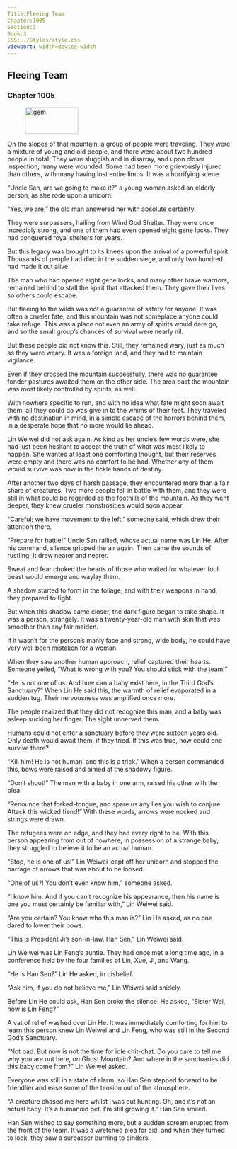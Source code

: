 ```yaml
---
Title:Fleeing Team 
Chapter:1005 
Section:3 
Book:3 
CSS:../Styles/style.css 
viewport: width=device-width
---
```

  
## Fleeing Team
### Chapter 1005
  
<figure>
	<img src="../Images/gem.gif" alt="gem" id="gem" width="120" height="60" />
</figure>
  

  
On the slopes of that mountain, a group of people were traveling. They were a mixture of young and old people, and there were about two hundred people in total. They were sluggish and in disarray, and upon closer inspection, many were wounded. Some had been more grievously injured than others, with many having lost entire limbs. It was a horrifying scene.

“Uncle San, are we going to make it?” a young woman asked an elderly person, as she rode upon a unicorn.

“Yes, we are,” the old man answered her with absolute certainty.

They were surpassers, hailing from Wind God Shelter. They were once incredibly strong, and one of them had even opened eight gene locks. They had conquered royal shelters for years.

But this legacy was brought to its knees upon the arrival of a powerful spirit. Thousands of people had died in the sudden siege, and only two hundred had made it out alive.

The man who had opened eight gene locks, and many other brave warriors, remained behind to stall the spirit that attacked them. They gave their lives so others could escape.

But fleeing to the wilds was not a guarantee of safety for anyone. It was often a crueler fate, and this mountain was not someplace anyone could take refuge. This was a place not even an army of spirits would dare go, and so the small group’s chances of survival were nearly nil.

But these people did not know this. Still, they remained wary, just as much as they were weary. It was a foreign land, and they had to maintain vigilance.

Even if they crossed the mountain successfully, there was no guarantee fonder pastures awaited them on the other side. The area past the mountain was most likely controlled by spirits, as well.

With nowhere specific to run, and with no idea what fate might soon await them, all they could do was give in to the whims of their feet. They traveled with no destination in mind, in a simple escape of the horrors behind them, in a desperate hope that no more would lie ahead.

Lin Weiwei did not ask again. As kind as her uncle’s few words were, she had just been hesitant to accept the truth of what was most likely to happen. She wanted at least one comforting thought, but their reserves were empty and there was no comfort to be had. Whether any of them would survive was now in the fickle hands of destiny.

After another two days of harsh passage, they encountered more than a fair share of creatures. Two more people fell in battle with them, and they were still in what could be regarded as the foothills of the mountain. As they went deeper, they knew crueler monstrosities would soon appear.

“Careful; we have movement to the left,” someone said, which drew their attention there.

“Prepare for battle!” Uncle San rallied, whose actual name was Lin He. After his command, silence gripped the air again. Then came the sounds of rustling. It drew nearer and nearer.

Sweat and fear choked the hearts of those who waited for whatever foul beast would emerge and waylay them.

A shadow started to form in the foliage, and with their weapons in hand, they prepared to fight.

But when this shadow came closer, the dark figure began to take shape. It was a person, strangely. It was a twenty-year-old man with skin that was smoother than any fair maiden.

If it wasn’t for the person’s manly face and strong, wide body, he could have very well been mistaken for a woman.

When they saw another human approach, relief captured their hearts. Someone yelled, “What is wrong with you? You should stick with the team!”

“He is not one of us. And how can a baby exist here, in the Third God’s Sanctuary?” When Lin He said this, the warmth of relief evaporated in a sudden tug. Their nervousness was amplified once more.

The people realized that they did not recognize this man, and a baby was asleep sucking her finger. The sight unnerved them.

Humans could not enter a sanctuary before they were sixteen years old. Only death would await them, if they tried. If this was true, how could one survive there?

“Kill him! He is not human, and this is a trick.” When a person commanded this, bows were raised and aimed at the shadowy figure.

“Don’t shoot!” The man with a baby in one arm, raised his other with the plea.

“Renounce that forked-tongue, and spare us any lies you wish to conjure. Attack this wicked fiend!” With these words, arrows were nocked and strings were drawn.

The refugees were on edge, and they had every right to be. With this person appearing from out of nowhere, in possession of a strange baby, they struggled to believe it to be an actual human.

“Stop, he is one of us!” Lin Weiwei leapt off her unicorn and stopped the barrage of arrows that was about to be loosed.

“One of us?! You don’t even know him,” someone asked.

“I know him. And if you can’t recognize his appearance, then his name is one you must certainly be familiar with,” Lin Weiwei said.

“Are you certain? You know who this man is?” Lin He asked, as no one dared to lower their bows.

“This is President Ji’s son-in-law, Han Sen,” Lin Weiwei said.

Lin Weiwei was Lin Feng’s auntie. They had once met a long time ago, in a conference held by the four families of Lin, Xue, Ji, and Wang.

“He is Han Sen?” Lin He asked, in disbelief.

“Ask him, if you do not believe me,” Lin Weiwei said snidely.

Before Lin He could ask, Han Sen broke the silence. He asked, “Sister Wei, how is Lin Feng?”

A vat of relief washed over Lin He. It was immediately comforting for him to learn this person knew Lin Weiwei and Lin Feng, who was still in the Second God’s Sanctuary.

“Not bad. But now is not the time for idle chit-chat. Do you care to tell me why you are out here, on Ghost Mountain? And where in the sanctuaries did this baby come from?” Lin Weiwei asked.

Everyone was still in a state of alarm, so Han Sen stepped forward to be friendlier and ease some of the tension out of the atmosphere.

“A creature chased me here whilst I was out hunting. Oh, and it’s not an actual baby. It’s a humanoid pet. I’m still growing it.” Han Sen smiled.

Han Sen wished to say something more, but a sudden scream erupted from the front of the team. It was a wretched plea for aid, and when they turned to look, they saw a surpasser burning to cinders.